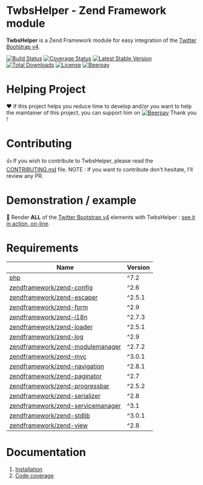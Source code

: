 # TwbsHelper - Zend Framework module

__TwbsHelper__ is a Zend Framework module for easy integration of the [Twitter Bootstrap v4](https://getbootstrap.com/).

[![Build Status](https://travis-ci.org/neilime/zf-twbs-helper-module.svg?branch=master)](https://travis-ci.org/neilime/zf-twbs-helper-module)
[![Coverage Status](https://coveralls.io/repos/github/neilime/zf-twbs-helper-module/badge.svg)](https://coveralls.io/github/neilime/zf-twbs-helper-module)
[![Latest Stable Version](https://poser.pugx.org/neilime/zf-twbs-helper-module/v/stable)](https://packagist.org/packages/neilime/zf-twbs-helper-module)
[![Total Downloads](https://poser.pugx.org/neilime/zf-twbs-helper-module/downloads)](https://packagist.org/packages/neilime/zf-twbs-helper-module)
[![License](https://poser.pugx.org/neilime/zf-twbs-helper-module/license)](https://packagist.org/packages/neilime/zf-twbs-helper-module)
[![Beerpay](https://beerpay.io/neilime/zf-twbs-helper-module/badge.svg)](https://beerpay.io/neilime/zf-twbs-helper-module) 

# Helping Project

❤️ If this project helps you reduce time to develop and/or you want to help the maintainer of this project, you can support him on [![Beerpay](https://beerpay.io/neilime/zf-twbs-helper-module/badge.svg)](https://beerpay.io/neilime/zf-twbs-helper-module) Thank you !

# Contributing

👍 If you wish to contribute to TwbsHelper, please read the [CONTRIBUTING.md](CONTRIBUTING.md) file.
NOTE : If you want to contribute don't hesitate, I'll review any PR.

# Demonstration / example

🚀 Render __ALL__ of the [Twitter Bootstrap v4](https://getbootstrap.com/) elements with TwbsHelper : [see it in action, on-line](https://neilime.github.io/zf-twbs-helper-module/demo.html).

# Requirements

Name | Version
-----|--------
[php](https://secure.php.net/) | ^7.2
[zendframework/zend-config](https://github.com/zendframework/zend-config) | ^2.6
[zendframework/zend-escaper](https://github.com/zendframework/zend-escaper) | ^2.5.1
[zendframework/zend-form](https://github.com/zendframework/zend-form) | ^2.9
[zendframework/zend-i18n](https://github.com/zendframework/zend-i18n) | ^2.7.3
[zendframework/zend-loader](https://github.com/zendframework/zend-loader) | ^2.5.1
[zendframework/zend-log](https://github.com/zendframework/zend-log) |^2.9
[zendframework/zend-modulemanager](https://github.com/zendframework/zend-modulemanager) | ^2.7.2
[zendframework/zend-mvc](https://github.com/zendframework/zend-mvc) | ^3.0.1
[zendframework/zend-navigation](https://github.com/zendframework/zend-navigation) | ^2.8.1
[zendframework/zend-paginator](https://github.com/zendframework/zend-paginator) | ^2.7
[zendframework/zend-progressbar](https://github.com/zendframework/zend-progressbar) | ^2.5.2
[zendframework/zend-serializer](https://github.com/zendframework/zend-serializer) | ^2.8
[zendframework/zend-servicemanager](https://github.com/zendframework/zend-servicemanager) | ^3.1
[zendframework/zend-stdlib](https://github.com/zendframework/zend-stdlib) | ^3.0.1
[zendframework/zend-view](https://github.com/zendframework/zend-view) | ^2.8

# Documentation

  1. [Installation](https://github.com/neilime/zf-twbs-helper-module/wiki/Installation)
  3. [Code coverage](https://coveralls.io/github/neilime/zf-twbs-helper-module)
